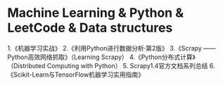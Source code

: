 # Machine Learning & Python & LeetCode & Data structures

1.《机器学习实战》
2.《利用Python进行数据分析·第2版》
3.《Scrapy —— Python高效网络抓取》（Learning Scrapy）
4.《Python分布式计算》（Distributed Computing with Python）
5. Scrapy1.4官方文档系列总结
6.《Scikit-Learn与TensorFlow机器学习实用指南》
